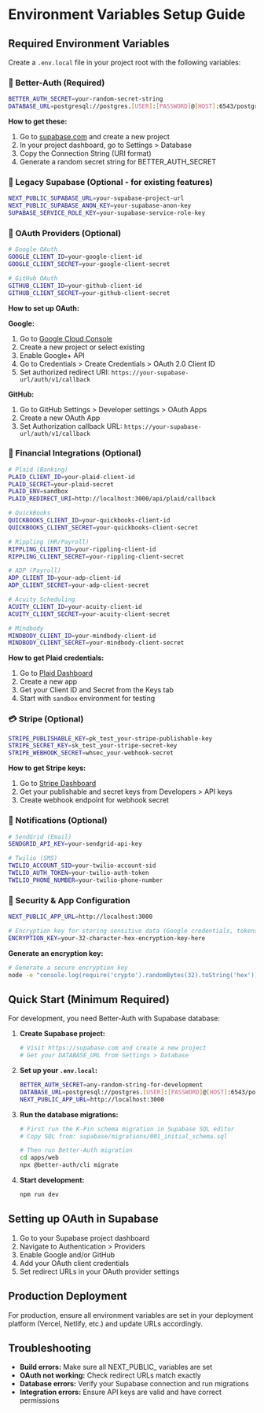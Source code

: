 # Environment Variables Setup Guide

## Required Environment Variables

Create a `.env.local` file in your project root with the following variables:

### 🔑 Better-Auth (Required)
```bash
BETTER_AUTH_SECRET=your-random-secret-string
DATABASE_URL=postgresql://postgres.[USER]:[PASSWORD]@[HOST]:6543/postgres
```

**How to get these:**
1. Go to [supabase.com](https://supabase.com) and create a new project
2. In your project dashboard, go to Settings > Database
3. Copy the Connection String (URI format)
4. Generate a random secret string for BETTER_AUTH_SECRET

### 🔑 Legacy Supabase (Optional - for existing features)
```bash
NEXT_PUBLIC_SUPABASE_URL=your-supabase-project-url
NEXT_PUBLIC_SUPABASE_ANON_KEY=your-supabase-anon-key
SUPABASE_SERVICE_ROLE_KEY=your-supabase-service-role-key
```

### 🔐 OAuth Providers (Optional)
```bash
# Google OAuth
GOOGLE_CLIENT_ID=your-google-client-id
GOOGLE_CLIENT_SECRET=your-google-client-secret

# GitHub OAuth  
GITHUB_CLIENT_ID=your-github-client-id
GITHUB_CLIENT_SECRET=your-github-client-secret
```

**How to set up OAuth:**

**Google:**
1. Go to [Google Cloud Console](https://console.cloud.google.com)
2. Create a new project or select existing
3. Enable Google+ API
4. Go to Credentials > Create Credentials > OAuth 2.0 Client ID
5. Set authorized redirect URI: `https://your-supabase-url/auth/v1/callback`

**GitHub:**
1. Go to GitHub Settings > Developer settings > OAuth Apps
2. Create a new OAuth App
3. Set Authorization callback URL: `https://your-supabase-url/auth/v1/callback`

### 🏦 Financial Integrations (Optional)
```bash
# Plaid (Banking)
PLAID_CLIENT_ID=your-plaid-client-id
PLAID_SECRET=your-plaid-secret
PLAID_ENV=sandbox
PLAID_REDIRECT_URI=http://localhost:3000/api/plaid/callback

# QuickBooks
QUICKBOOKS_CLIENT_ID=your-quickbooks-client-id
QUICKBOOKS_CLIENT_SECRET=your-quickbooks-client-secret

# Rippling (HR/Payroll)
RIPPLING_CLIENT_ID=your-rippling-client-id
RIPPLING_CLIENT_SECRET=your-rippling-client-secret

# ADP (Payroll)
ADP_CLIENT_ID=your-adp-client-id
ADP_CLIENT_SECRET=your-adp-client-secret

# Acuity Scheduling
ACUITY_CLIENT_ID=your-acuity-client-id
ACUITY_CLIENT_SECRET=your-acuity-client-secret

# Mindbody
MINDBODY_CLIENT_ID=your-mindbody-client-id
MINDBODY_CLIENT_SECRET=your-mindbody-client-secret
```

**How to get Plaid credentials:**
1. Go to [Plaid Dashboard](https://dashboard.plaid.com)
2. Create a new app
3. Get your Client ID and Secret from the Keys tab
4. Start with `sandbox` environment for testing

### 💳 Stripe (Optional)
```bash
STRIPE_PUBLISHABLE_KEY=pk_test_your-stripe-publishable-key
STRIPE_SECRET_KEY=sk_test_your-stripe-secret-key
STRIPE_WEBHOOK_SECRET=whsec_your-webhook-secret
```

**How to get Stripe keys:**
1. Go to [Stripe Dashboard](https://dashboard.stripe.com)
2. Get your publishable and secret keys from Developers > API keys
3. Create webhook endpoint for webhook secret

### 📧 Notifications (Optional)
```bash
# SendGrid (Email)
SENDGRID_API_KEY=your-sendgrid-api-key

# Twilio (SMS)
TWILIO_ACCOUNT_SID=your-twilio-account-sid
TWILIO_AUTH_TOKEN=your-twilio-auth-token
TWILIO_PHONE_NUMBER=your-twilio-phone-number
```

### 🔐 Security & App Configuration
```bash
NEXT_PUBLIC_APP_URL=http://localhost:3000

# Encryption key for storing sensitive data (Google credentials, tokens)
ENCRYPTION_KEY=your-32-character-hex-encryption-key-here
```

**Generate an encryption key:**
```bash
# Generate a secure encryption key
node -e "console.log(require('crypto').randomBytes(32).toString('hex'))"
```

## Quick Start (Minimum Required)

For development, you need Better-Auth with Supabase database:

1. **Create Supabase project:**
   ```bash
   # Visit https://supabase.com and create a new project
   # Get your DATABASE_URL from Settings > Database
   ```

2. **Set up your `.env.local`:**
   ```bash
   BETTER_AUTH_SECRET=any-random-string-for-development
   DATABASE_URL=postgresql://postgres.[USER]:[PASSWORD]@[HOST]:6543/postgres
   NEXT_PUBLIC_APP_URL=http://localhost:3000
   ```

3. **Run the database migrations:**
   ```bash
   # First run the K-Fin schema migration in Supabase SQL editor
   # Copy SQL from: supabase/migrations/001_initial_schema.sql
   
   # Then run Better-Auth migration
   cd apps/web
   npx @better-auth/cli migrate
   ```

4. **Start development:**
   ```bash
   npm run dev
   ```

## Setting up OAuth in Supabase

1. Go to your Supabase project dashboard
2. Navigate to Authentication > Providers
3. Enable Google and/or GitHub
4. Add your OAuth client credentials
5. Set redirect URLs in your OAuth provider settings

## Production Deployment

For production, ensure all environment variables are set in your deployment platform (Vercel, Netlify, etc.) and update URLs accordingly.

## Troubleshooting

- **Build errors:** Make sure all NEXT_PUBLIC_ variables are set
- **OAuth not working:** Check redirect URLs match exactly
- **Database errors:** Verify your Supabase connection and run migrations
- **Integration errors:** Ensure API keys are valid and have correct permissions 